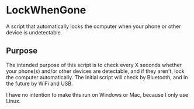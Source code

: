 # LockWhenGone
A script that automatically locks the computer when your phone or other device is undetectable.

## Purpose

The intended purpose of this script is to check every X seconds whether your phone(s) and/or other devices are detectable, and if they aren't, lock the computer automatically. The initial script will check by Bluetooth, and in the future by WiFi and USB.

I have no intention to make this run on Windows or Mac, because I only use Linux.
